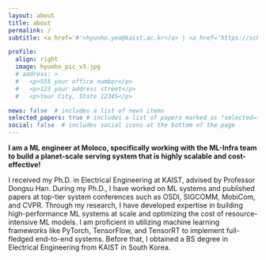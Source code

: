 ```yaml
---
layout: about
title: about
permalink: /
subtitle: <a href='#'>hyunho.yeo@kaist.ac.kr</a> | <a href='https://scholar.google.com/citations?user=xi1Zy7MAAAAJ&hl=en'>Google Scholar</a> | <a href='https://www.linkedin.com/in/hyunho-yeo-3a16601b4/'>Linkedin</a> | <a href='assets/pdf/hyunho_cv.pdf'>CV</a>

profile:
  align: right
  image: hyunho_pic_v3.jpg
  # address: >
  #   <p>555 your office number</p>
  #   <p>123 your address street</p>
  #   <p>Your City, State 12345</p>

news: false  # includes a list of news items
selected_papers: true # includes a list of papers marked as "selected={true}"
social: false  # includes social icons at the bottom of the page
---
```


**I am a ML engineer at Moloco, specifically working with the ML-Infra team to build a planet-scale serving system that is highly scalable and cost-effective!**

I received my Ph.D. in Electrical Engineering at KAIST, advised by Professor Dongsu Han. During my Ph.D., I have worked on ML systems and published papers at top-tier system conferences such as OSDI, SIGCOMM, MobiCom, and CVPR. Through my research, I have developed expertise in building high-performance ML systems at scale and optimizing the cost of resource-intensive ML models. I am proficient in utilizing machine learning frameworks like PyTorch, TensorFlow, and TensorRT to implement full-fledged end-to-end systems. Before that, I obtained a BS degree in Electrical Engineering from KAIST in South Korea.

<!-- I am a final-year Ph.D. student in Electrical Engineering at KAIST advised by Professor Dongsu Han.
I have worked on AI/ML and video systems for over six years, publishing papers at top-tier system conferences such as OSDI, SIGCOMM, and MobiCom. I learned skills to build large-scale ML systems and utilize several ML frameworks (e.g., PyTorch, Tensorflow, TensorRT). I also have a vast repository of in-depth knowledge about video codec internals and video streaming algorithms/systems. More specifically, I've focused on two different directions. First, I developed ML-powered video streaming that applies neural quality enhancement to obtain high-definition video from lower-quality transmission. Second, I built resource-efficient training and inference frameworks to enable ML-powered video streaming on larger scales.
 -->

<!-- Write your biography here. Tell the world about yourself. Link to your favorite [subreddit](http://reddit.com). You can put a picture in, too. The code is already in, just name your picture `prof_pic.jpg` and put it in the `img/` folder.

Put your address / P.O. box / other info right below your picture. You can also disable any these elements by editing `profile` property of the YAML header of your `_pages/about.md`. Edit `_bibliography/papers.bib` and Jekyll will render your [publications page](/al-folio/publications/) automatically.

Link to your social media connections, too. This theme is set up to use [Font Awesome icons](http://fortawesome.github.io/Font-Awesome/) and [Academicons](https://jpswalsh.github.io/academicons/), like the ones below. Add your Facebook, Twitter, LinkedIn, Google Scholar, or just disable all of them. -->

